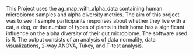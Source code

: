 This Project uses the ag_map_with_alpha_data containing human microbiome samples and alpha diversity metrics. 
The aim of this project was to see if sample participants responses about whether they live with a cat, a dog, or the number of types of plants in their home has a significant influence on the alpha diversity of their gut microbiome. 
The software used is R. 
The output consists of an analysis of data normality, data visualizations, 2-way ANOVA, Tukey, and T-test analysis. 
